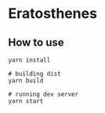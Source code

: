 # Eratosthenes

## How to use
```shell
yarn install

# building dist
yarn build

# running dev server
yarn start
```

